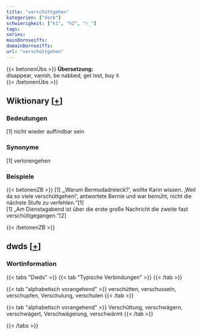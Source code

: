 ```yaml
---
title: "verschüttgehen"
kategorien: ["Verb"]
schwierigkeit: ["k1", "h2", "r_"]
tags:
series:
mainDornseiffs:
domainDornseiffs:
url: "verschüttgehen"
---
```


{{< betonenÜbs >}}
**Übersetzung:**  
disappear, vanish, be nabbed, get lost, buy it  
{{< /betonenÜbs >}}

## Wiktionary [[+](https://de.wiktionary.org/wiki/verschüttgehen)]

### Bedeutungen
[1] nicht wieder auffindbar sein  

### Synonyme
[1] verlorengehen  

### Beispiele
{{< betonenZB >}}
[1] „‚Warum Bermudadreieck?‘, wollte Karin wissen. ‚Weil da so viele verschüttgehen!‘, antwortete Bernie und war bemüht, nicht die nächste Stufe zu verfehlen.“[1]  
[1] „Am Dienstagabend ist über die erste große Nachricht die zweite fast verschüttgegangen.“[2]  

{{< /betonenZB >}}


## dwds [[+](https://www.dwds.de/wb/verschüttgehen)]

### Wortinformation
{{< tabs "Dwds" >}}
{{< tab "Typische Verbindungen" >}}
{{< /tab >}}

{{< tab "alphabetisch vorangehend" >}}
verschütten, verschusseln, verschupfen, Verschulung, verschulen
{{< /tab >}}

{{< tab "alphabetisch vorangehend" >}}
Verschüttung, verschwägern, verschwägert, Verschwägerung, verschwärmt
{{< /tab >}}

{{< /tabs >}}

